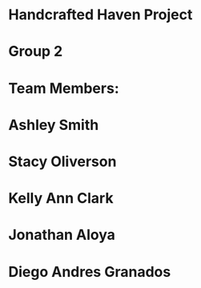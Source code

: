 # Handcrafted Haven Project
# Group 2

# Team Members:
# Ashley Smith
# Stacy Oliverson
# Kelly Ann Clark
# Jonathan Aloya
# Diego Andres Granados

